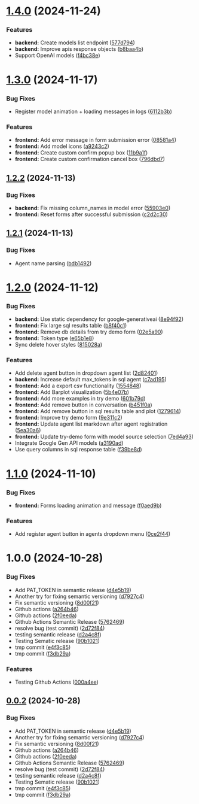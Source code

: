 # [1.4.0](https://github.com/ggeop/DataDialogueLLM/compare/v1.3.0...v1.4.0) (2024-11-24)


### Features

* **backend:** Create models list endpoint ([577d794](https://github.com/ggeop/DataDialogueLLM/commit/577d79413d67f05f99c0cc306233337ede6192eb))
* **backend:** Improve apis response objects ([b8baa4b](https://github.com/ggeop/DataDialogueLLM/commit/b8baa4b180dc7f4c110d2f2f2591afbcda7b78a2))
* Support OpenAI models ([f4bc38e](https://github.com/ggeop/DataDialogueLLM/commit/f4bc38e8776e7cd5af1fd94d0744ead8efdb1471))

# [1.3.0](https://github.com/ggeop/DataDialogueLLM/compare/v1.2.2...v1.3.0) (2024-11-17)


### Bug Fixes

* Register model animation + loading messages in logs ([6112b3b](https://github.com/ggeop/DataDialogueLLM/commit/6112b3bf64f19f5e66d19005b665af8db0695eeb))


### Features

* **frontend:** Add error message in form submission error ([08581a4](https://github.com/ggeop/DataDialogueLLM/commit/08581a46bb0ee2ee945e34186c3b62f894cf0619))
* **frontend:** Add model icons ([a9243c2](https://github.com/ggeop/DataDialogueLLM/commit/a9243c265cb178a5ef1ddf70a967687fa29acf97))
* **frontend:** Create custom confirm popup box ([11b9a1f](https://github.com/ggeop/DataDialogueLLM/commit/11b9a1f6c990f365ca7627ca4c77b20887b9bafb))
* **frontend:** Create custom confirmation cancel box ([796dbd7](https://github.com/ggeop/DataDialogueLLM/commit/796dbd734b2f79bcc51ef6ad594536d8d0d60159))

## [1.2.2](https://github.com/ggeop/DataDialogueLLM/compare/v1.2.1...v1.2.2) (2024-11-13)


### Bug Fixes

* **backend:** Fix missing column_names in model error ([55903e0](https://github.com/ggeop/DataDialogueLLM/commit/55903e04f18df7b5b4a34c2139c56ae11f9fc9b7))
* **frontend:** Reset forms after successful submission ([c2d2c30](https://github.com/ggeop/DataDialogueLLM/commit/c2d2c300f767f131cdc20df6c48dd4019a424c1f))

## [1.2.1](https://github.com/ggeop/DataDialogueLLM/compare/v1.2.0...v1.2.1) (2024-11-13)


### Bug Fixes

* Agent name parsing ([bdb1492](https://github.com/ggeop/DataDialogueLLM/commit/bdb1492a6b1545eb6c045515fe67cd966a3a734c))

# [1.2.0](https://github.com/ggeop/DataDialogueLLM/compare/v1.1.0...v1.2.0) (2024-11-12)


### Bug Fixes

* **backend:** Use static dependency for  google-generativeai ([8e94f92](https://github.com/ggeop/DataDialogueLLM/commit/8e94f92d97b17cd1c780ae4493ebc50986877992))
* **frontend:** Fix large sql results table ([b8f40c1](https://github.com/ggeop/DataDialogueLLM/commit/b8f40c1d13db67464de2935b4556639c0b882bd9))
* **frontend:** Remove db details from try demo form ([02e5a90](https://github.com/ggeop/DataDialogueLLM/commit/02e5a90d8468fca1347bc347276f8b98017f3b73))
* **frontend:** Token type ([e65b1e8](https://github.com/ggeop/DataDialogueLLM/commit/e65b1e85804a821899281fd4c101a05d48ab8584))
* Sync delete hover styles ([815028a](https://github.com/ggeop/DataDialogueLLM/commit/815028a316d2e732353ea4153a5cfd31fe8e4d12))


### Features

* Add delete agent button in dropdown agent list ([2d82401](https://github.com/ggeop/DataDialogueLLM/commit/2d824014d3eceb483c8086148191045f66533d0f))
* **backend:** Increase default max_tokens in sql agent ([c7ad195](https://github.com/ggeop/DataDialogueLLM/commit/c7ad195794dddc2d52cdefbafdc13ba19969f7fa))
* **frontend:** Add a export csv functionality ([1554848](https://github.com/ggeop/DataDialogueLLM/commit/1554848b3732998a99326c1d347afc55bc9edfd6))
* **frontend:** Add Barplot visualization ([5b4e07b](https://github.com/ggeop/DataDialogueLLM/commit/5b4e07b42f1f31a61e08bcd7ee239d26f2015927))
* **frontend:** Add more examples in try demo ([601b79d](https://github.com/ggeop/DataDialogueLLM/commit/601b79d477aaf1ead73258869c4a06a6cb2e9572))
* **frontend:** Add remove button in conversation ([b451f0a](https://github.com/ggeop/DataDialogueLLM/commit/b451f0a76949e8352b6bee1b062f033afd86341a))
* **frontend:** Add remove button in sql results table and plot ([1279614](https://github.com/ggeop/DataDialogueLLM/commit/1279614d78b4c698553ecf7f339b1992c949a978))
* **frontend:** Improve try demo form ([9e311c2](https://github.com/ggeop/DataDialogueLLM/commit/9e311c24fb4fae5b4810dd32e1688836e651125c))
* **frontend:** Update agent list markdown after agent registration ([5ea30a6](https://github.com/ggeop/DataDialogueLLM/commit/5ea30a657663e1516842bb0c5eae895fa6823b1e))
* **frontend:** Update try-demo form with model source selection ([7ed4a93](https://github.com/ggeop/DataDialogueLLM/commit/7ed4a93fc287e87a75ab1b04d9b8efa86a51e647))
* Integrate Google Gen API models ([a3190ad](https://github.com/ggeop/DataDialogueLLM/commit/a3190ad8cbc2e03eb48256685d9cf5b11b72514e))
* Use query columns in sql response table ([f39be8d](https://github.com/ggeop/DataDialogueLLM/commit/f39be8da01bf8330a9a0e6c048f4735ac0015a97))

# [1.1.0](https://github.com/ggeop/DataDialogueLLM/compare/v1.0.0...v1.1.0) (2024-11-10)


### Bug Fixes

* **frontend:** Forms loading animation and message ([f0aed9b](https://github.com/ggeop/DataDialogueLLM/commit/f0aed9b334eb41b14d843b55efd895ddf94d525b))


### Features

* Add register agent button in agents dropdown menu ([0ce2f44](https://github.com/ggeop/DataDialogueLLM/commit/0ce2f443f7a00fb84568fdc104bdc0747a77cc49))

# 1.0.0 (2024-10-28)


### Bug Fixes

* Add PAT_TOKEN in semantic release ([d4e5b19](https://github.com/ggeop/DataDialogueLLM/commit/d4e5b19aa3a3f740d3298b74094a758798826f5b))
* Another try for fixing semantic versioning ([d7927c4](https://github.com/ggeop/DataDialogueLLM/commit/d7927c4f709a3752e49ac7e9fe739c632b928c66))
* Fix semantic versioning ([8d00f21](https://github.com/ggeop/DataDialogueLLM/commit/8d00f21e5973acbdd06e2d5e203b0585a31db37b))
* Github actions ([a264b46](https://github.com/ggeop/DataDialogueLLM/commit/a264b4611bff79803123297ce3d1bba9de6ee26b))
* Github actions ([2f0eeda](https://github.com/ggeop/DataDialogueLLM/commit/2f0eeda1a51f4d3a0fdc722360d8a571a68ac326))
* Github Actions Semantic Release ([5762469](https://github.com/ggeop/DataDialogueLLM/commit/57624693d55231e5a54cd3ddcdbaff806c1b48b6))
* resolve bug (test commit) ([2d72f84](https://github.com/ggeop/DataDialogueLLM/commit/2d72f848052ed640a25924c3e873045f3d21e882))
* testing semantic release ([d2a4c8f](https://github.com/ggeop/DataDialogueLLM/commit/d2a4c8fca74fd16a0773fcb186ac010a3e181008))
* Testing Sematic release ([90b1021](https://github.com/ggeop/DataDialogueLLM/commit/90b1021640b3c440130f02a67fbeb99b5b3ef800))
* tmp commit ([e4f3c85](https://github.com/ggeop/DataDialogueLLM/commit/e4f3c85e1d94471013e49daea32c505ed406a0ef))
* tmp commit ([f3db29a](https://github.com/ggeop/DataDialogueLLM/commit/f3db29ad177a6830f7d448c063b00ad00c1479f9))


### Features

* Testing Github Actions ([000a4ee](https://github.com/ggeop/DataDialogueLLM/commit/000a4ee63cb1d9c57723577f5be76df35abf3eb9))

## [0.0.2](https://github.com/ggeop/DataDialogueLLM/compare/v0.0.1...v0.0.2) (2024-10-28)


### Bug Fixes

* Add PAT_TOKEN in semantic release ([d4e5b19](https://github.com/ggeop/DataDialogueLLM/commit/d4e5b19aa3a3f740d3298b74094a758798826f5b))
* Another try for fixing semantic versioning ([d7927c4](https://github.com/ggeop/DataDialogueLLM/commit/d7927c4f709a3752e49ac7e9fe739c632b928c66))
* Fix semantic versioning ([8d00f21](https://github.com/ggeop/DataDialogueLLM/commit/8d00f21e5973acbdd06e2d5e203b0585a31db37b))
* Github actions ([a264b46](https://github.com/ggeop/DataDialogueLLM/commit/a264b4611bff79803123297ce3d1bba9de6ee26b))
* Github actions ([2f0eeda](https://github.com/ggeop/DataDialogueLLM/commit/2f0eeda1a51f4d3a0fdc722360d8a571a68ac326))
* Github Actions Semantic Release ([5762469](https://github.com/ggeop/DataDialogueLLM/commit/57624693d55231e5a54cd3ddcdbaff806c1b48b6))
* resolve bug (test commit) ([2d72f84](https://github.com/ggeop/DataDialogueLLM/commit/2d72f848052ed640a25924c3e873045f3d21e882))
* testing semantic release ([d2a4c8f](https://github.com/ggeop/DataDialogueLLM/commit/d2a4c8fca74fd16a0773fcb186ac010a3e181008))
* Testing Sematic release ([90b1021](https://github.com/ggeop/DataDialogueLLM/commit/90b1021640b3c440130f02a67fbeb99b5b3ef800))
* tmp commit ([e4f3c85](https://github.com/ggeop/DataDialogueLLM/commit/e4f3c85e1d94471013e49daea32c505ed406a0ef))
* tmp commit ([f3db29a](https://github.com/ggeop/DataDialogueLLM/commit/f3db29ad177a6830f7d448c063b00ad00c1479f9))
